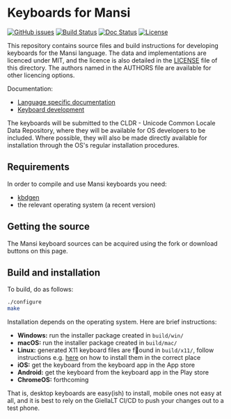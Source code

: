 # Keyboards for Mansi

[![GitHub issues](https://img.shields.io/github/issues-raw/giellalt/keyboard-mns)](https://github.com/giellalt/keyboard-mns/issues)
[![Build Status](https://github.com/giellalt/keyboard-mns/workflows/Build%20Keyboards/badge.svg)](https://github.com/giellalt/keyboard-mns/actions)
[![Doc Status](https://github.com/giellalt/keyboard-mns/workflows/Build%20Docs/badge.svg)](https://github.com/giellalt/keyboard-mns/actions)
[![License](https://img.shields.io/github/license/giellalt/keyboard-mns)](https://github.com/giellalt/keyboard-mns/blob/main/LICENSE)

This repository contains source files and build instructions for
developing keyboards for the Mansi language. The data and
implementations are licenced under MIT, and the licence is
also detailed in the [LICENSE](LICENSE) file of this directory. The authors named
in the AUTHORS file are available for other licencing options.

Documentation:

- [Language specific documentation](https://giellalt.github.io/keyboard-mns)
- [Keyboard development](https://giellalt.github.io/keyboards/Overview.html)

The keyboards will be submitted to the CLDR - Unicode Common Locale Data
Repository, where they will be available for OS developers to be
included. Where possible, they will also be made directly available for
installation through the OS's regular installation procedures.

## Requirements

In order to compile and use Mansi keyboards you need:

- [kbdgen](https://github.com/divvun/kbdgen)
- the relevant operating system (a recent version)

## Getting the source

The Mansi keyboard sources can be acquired using the fork or download
buttons on this page.

## Build and installation

To build, do as follows:

```sh
./configure
make
```

Installation depends on the operating system. Here are brief instructions:

- __Windows:__ run the installer package created in `build/win/`
- __macOS:__ run the installer package created in `build/mac/`
- __Linux:__ generated X11 keyboard files are found in `build/x11/`, follow
  instructions e.g.
  [here](https://paulguerin.medium.com/install-an-additional-keyboard-layout-on-x11-58e53aaef1e4)
  on how to install them in the correct place
- __iOS:__ get the keyboard from the keyboard app in the App store
- __Android:__ get the keyboard from the keyboard app in the Play store
- __ChromeOS:__ forthcoming

That is, desktop keyboards are easy(ish) to install, mobile ones not easy at all,
and it is best to rely on the GiellaLT CI/CD to push your changes out to a test phone.
